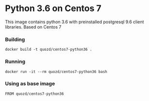 # Python 3.6 on Centos 7

This image contains python 3.6 with preinstalled postgresql 9.6 client libraries. Based on Centos 7

### Building

```
docker build -t quozd/centos7-python36 .
```

### Running

```
docker run -it --rm quozd/centos7-python36 bash
```

### Using as base image

```
FROM quozd/centos7-python36
```
